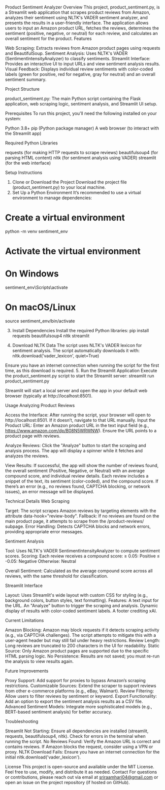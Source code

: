 Product Sentiment Analyzer
Overview
This project, product_sentiment.py, is a Streamlit web application that scrapes product reviews from Amazon, analyzes their sentiment using NLTK's VADER sentiment analyzer, and presents the results in a user-friendly interface. The application allows users to input an Amazon product URL, fetches the reviews, determines the sentiment (positive, negative, or neutral) for each review, and calculates an overall sentiment for the product.
Features

Web Scraping: Extracts reviews from Amazon product pages using requests and BeautifulSoup.
Sentiment Analysis: Uses NLTK's VADER (SentimentIntensityAnalyzer) to classify sentiments.
Streamlit Interface: Provides an interactive UI to input URLs and view sentiment analysis results.
Visual Feedback: Displays individual review sentiments with color-coded labels (green for positive, red for negative, gray for neutral) and an overall sentiment summary.

Project Structure

product_sentiment.py: The main Python script containing the Flask application, web scraping logic, sentiment analysis, and Streamlit UI setup.

Prerequisites
To run this project, you'll need the following installed on your system:

Python 3.8+
pip (Python package manager)
A web browser (to interact with the Streamlit app)

Required Python Libraries

requests (for making HTTP requests to scrape reviews)
beautifulsoup4 (for parsing HTML content)
nltk (for sentiment analysis using VADER)
streamlit (for the web interface)

Setup Instructions
1. Clone or Download the Project
Download the project file (product_sentiment.py) to your local machine.
2. Set Up a Python Environment
It’s recommended to use a virtual environment to manage dependencies:
# Create a virtual environment
python -m venv sentiment_env

# Activate the virtual environment
# On Windows
sentiment_env\Scripts\activate
# On macOS/Linux
source sentiment_env/bin/activate

3. Install Dependencies
Install the required Python libraries:
pip install requests beautifulsoup4 nltk streamlit

4. Download NLTK Data
The script uses NLTK's VADER lexicon for sentiment analysis. The script automatically downloads it with:
nltk.download('vader_lexicon', quiet=True)

Ensure you have an internet connection when running the script for the first time, as this download is required.
5. Run the Streamlit Application
Execute the product_sentiment.py script to start the Streamlit server:
streamlit run product_sentiment.py


Streamlit will start a local server and open the app in your default web browser (typically at http://localhost:8501).

Usage
Analyzing Product Reviews

Access the Interface: After running the script, your browser will open to http://localhost:8501. If it doesn’t, navigate to that URL manually.
Input the Product URL:
Enter an Amazon product URL in the text input field (e.g., https://www.amazon.com/dp/B08N5WRWNW).
Ensure the URL points to a product page with reviews.


Analyze Reviews:
Click the "Analyze" button to start the scraping and analysis process.
The app will display a spinner while it fetches and analyzes the reviews.


View Results:
If successful, the app will show the number of reviews found, the overall sentiment (Positive, Negative, or Neutral) with an average compound score, and individual review details.
Each review includes a snippet of the text, its sentiment (color-coded), and the compound score.
If there’s an error (e.g., no reviews found, CAPTCHA blocking, or network issues), an error message will be displayed.



Technical Details
Web Scraping

Target: The script scrapes Amazon reviews by targeting <span> elements with the attribute data-hook="review-body".
Fallback: If no reviews are found on the main product page, it attempts to scrape from the /product-reviews/ subpage.
Error Handling: Detects CAPTCHA blocks and network errors, providing appropriate error messages.

Sentiment Analysis

Tool: Uses NLTK's VADER SentimentIntensityAnalyzer to compute sentiment scores.
Scoring: Each review receives a compound score:
≥ 0.05: Positive
≤ -0.05: Negative
Otherwise: Neutral


Overall Sentiment: Calculated as the average compound score across all reviews, with the same threshold for classification.

Streamlit Interface

Layout: Uses Streamlit's wide layout with custom CSS for styling (e.g., background colors, button styles, text formatting).
Features:
A text input for the URL.
An "Analyze" button to trigger the scraping and analysis.
Dynamic display of results with color-coded sentiment labels.
A footer crediting xAI.



Current Limitations

Amazon Blocking: Amazon may block requests if it detects scraping activity (e.g., via CAPTCHA challenges). The script attempts to mitigate this with a user-agent header but may still fail under heavy restrictions.
Review Length: Long reviews are truncated to 200 characters in the UI for readability.
Static Source: Only Amazon product pages are supported due to the specific HTML parsing logic.
No Persistence: Results are not saved; you must re-run the analysis to view results again.

Future Improvements

Proxy Support: Add support for proxies to bypass Amazon’s scraping restrictions.
Customizable Sources: Extend the scraper to support reviews from other e-commerce platforms (e.g., eBay, Walmart).
Review Filtering: Allow users to filter reviews by sentiment or keyword.
Export Functionality: Add an option to export the sentiment analysis results as a CSV file.
Advanced Sentiment Models: Integrate more sophisticated models (e.g., BERT-based sentiment analysis) for better accuracy.

Troubleshooting

Streamlit Not Starting: Ensure all dependencies are installed (streamlit, requests, beautifulsoup4, nltk). Check for errors in the terminal when running the script.
No Reviews Found: Verify the Amazon URL is correct and contains reviews. If Amazon blocks the request, consider using a VPN or proxy.
NLTK Download Fails: Ensure you have an internet connection for the initial nltk.download('vader_lexicon').

License
This project is open-source and available under the MIT License. Feel free to use, modify, and distribute it as needed.
Contact
For questions or contributions, please reach out via email at sriraamhari04@gmail.com  or open an issue on the project repository (if hosted on GitHub).
